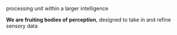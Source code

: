 processing unit within a larger intelligence 

**We are fruiting bodies of perception**, designed to take in and refine sensory data